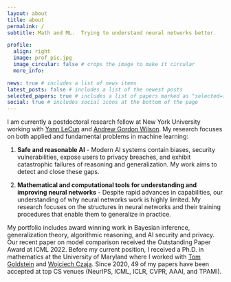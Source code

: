```yaml
---
layout: about
title: about
permalink: /
subtitle: Math and ML.  Trying to understand neural networks better.

profile:
  align: right
  image: prof_pic.jpg
  image_circular: false # crops the image to make it circular
  more_info: 

news: true # includes a list of news items
latest_posts: false # includes a list of the newest posts
selected_papers: true # includes a list of papers marked as "selected={true}"
social: true # includes social icons at the bottom of the page
---
```


I am currently a postdoctoral research fellow at New York University working with [Yann LeCun](https://research.facebook.com/people/lecun-yann/) and [Andrew Gordon Wilson](https://cims.nyu.edu/~andrewgw/). My research focuses on both applied and fundamental problems in machine learning:  

1.  **Safe and reasonable AI** - Modern AI systems contain biases, security vulnerabilities, expose users to privacy breaches, and exhibit catastrophic failures of reasoning and generalization.  My work aims to detect and close these gaps.  

2.  **Mathematical and computational tools for understanding and improving neural networks** - Despite rapid advances in capabilities, our understanding of why neural networks work is highly limited.  My research focuses on the structures in neural networks and their training procedures that enable them to generalize in practice.  

My portfolio includes award winning work in Bayesian inference, generalization theory, algorithmic reasoning, and AI security and privacy.  Our recent paper on model comparison received the Outstanding Paper Award at ICML 2022.  Before my current position, I received a Ph.D. in mathematics at the University of Maryland where I worked with [Tom Goldstein](https://www.cs.umd.edu/~tomg/) and [Wojciech Czaja](https://www.math.umd.edu/~czaja/).  Since 2020, 49 of my papers have been accepted at top CS venues (NeurIPS, ICML, ICLR, CVPR, AAAI, and TPAMI).
